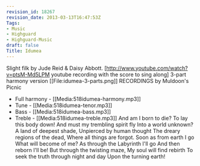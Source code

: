 ```yaml
---
revision_id: 18267
revision_date: 2013-03-13T16:47:53Z
Tags:
- Music
- Highguard
- Highguard-Music
draft: false
Title: Idumea
---
```

Slight filk by Jude Reid & Daisy Abbott.
[http://www.youtube.com/watch?v=ptsM-Md5LPM youtube recording with the score to sing along]
3-part harmony version
[[File:idumea-3-parts.png]]
RECORDINGS by Muldoon's Picnic
* Full harmony - [[Media:518idumea-harmony.mp3‎]]
* Tune - [[Media:518idumea-tenor.mp3‎]]
* Bass - [[Media:518idumea-bass.mp3‎]]
* Treble - [[Media:518idumea-treble.mp3‎]]
And am I born to die?
To lay this body down!
And must my trembling spirit fly
Into a world unknown?
A land﻿ of deepest shade,
Unpierced by human thought
The dreary regions of the dead,
Where all things are forgot. 
Soon as from earth I go
What will become of me?
As through the Labyrinth I'll go
And then reborn I'll be!
But through the twisting maze,
My soul will find rebirth
To seek the truth through night and day
Upon the turning earth!